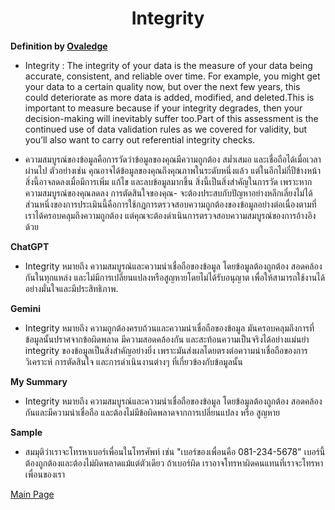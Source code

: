 <center><h1>Integrity</h1></center>

**Definition by [Ovaledge](https://www.ovaledge.com/blog/data-quality-metrics)**

- Integrity : The integrity of your data is the measure of your data being accurate, consistent, and reliable over time. For example, you might get your data to a certain quality now, but over the next few years, this could deteriorate as more data is added, modified, and deleted.This is important to measure because if your integrity degrades, then your decision-making will inevitably suffer too.Part of this assessment is the continued use of data validation rules as we covered for validity, but you’ll also want to carry out referential integrity checks.

- ความสมบูรณ์ของข้อมูลคือการวัดว่าข้อมูลของคุณมีความถูกต้อง สม่ำเสมอ และเชื่อถือได้เมื่อเวลาผ่านไป ตัวอย่างเช่น คุณอาจได้ข้อมูลของคุณถึงคุณภาพในระดับหนึ่งแล้ว แต่ในอีกไม่กี่ปีข้างหน้า สิ่งนี้อาจลดลงเมื่อมีการเพิ่ม แก้ไข และลบข้อมูลมากขึ้น สิ่งนี้เป็นสิ่งสำคัญในการวัด เพราะหากความสมบูรณ์ของคุณลดลง การตัดสินใจของคุณ- จะต้องประสบกับปัญหาอย่างหลีกเลี่ยงไม่ได้ ส่วนหนึ่งของการประเมินนี้คือการใช้กฎการตรวจสอบความถูกต้องของข้อมูลอย่างต่อเนื่องตามที่เราได้ครอบคลุมถึงความถูกต้อง แต่คุณจะต้องดำเนินการตรวจสอบความสมบูรณ์ของการอ้างอิงด้วย

**ChatGPT**

- Integrity หมายถึง ความสมบูรณ์และความน่าเชื่อถือของข้อมูล โดยข้อมูลต้องถูกต้อง สอดคล้องกันในทุกแหล่ง และไม่มีการเปลี่ยนแปลงหรือสูญหายโดยไม่ได้รับอนุญาต เพื่อให้สามารถใช้งานได้อย่างมั่นใจและมีประสิทธิภาพ.

**Gemini**

- Integrity หมายถึง ความถูกต้องครบถ้วนและความน่าเชื่อถือของข้อมูล  มันครอบคลุมถึงการที่ข้อมูลนั้นปราศจากข้อผิดพลาด มีความสอดคล้องกัน และสะท้อนความเป็นจริงได้อย่างแม่นยำ  integrity ของข้อมูลเป็นสิ่งสำคัญอย่างยิ่ง เพราะมันส่งผลโดยตรงต่อความน่าเชื่อถือของการวิเคราะห์ การตัดสินใจ และการดำเนินงานต่างๆ ที่เกี่ยวข้องกับข้อมูลนั้น

**My Summary** 

- Integrity หมายถึง ความสมบูรณ์และความน่าเชื่อถือของข้อมูล โดยข้อมูลต้องถูกต้อง สอดคล้องกันและมีความน่าเชื่อถือ และต้องไม่มีข้อผิดพลาดจากการเปลี่ยนแปลง หรือ สูญหาย

**Sample**

- สมมุติว่าเราจะโทรหาเบอร์เพื่อนในโทรศัพท์ เช่น "เบอร์ของเพื่อนคือ 081-234-5678" เบอร์นี้ต้องถูกต้องและต้องไม่ผิดพลาดแม้แต่ตัวเดียว ถ้าเบอร์ผิด เราอาจโทรหาผิดคนแทนที่เราจะโทรหาเพื่อนของเรา


[Main Page](README.md)
